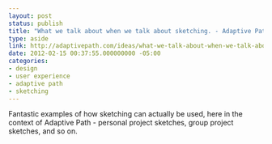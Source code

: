 ```yaml
---
layout: post
status: publish
title: "What we talk about when we talk about sketching. - Adaptive Path"
type: aside
link: http://adaptivepath.com/ideas/what-we-talk-about-when-we-talk-about-sketching
date: 2012-02-15 00:37:55.000000000 -05:00
categories:
- design
- user experience
- adaptive path
- sketching
---
```

Fantastic examples of how sketching can actually be used, here in the context of Adaptive Path - personal project sketches, group project sketches, and so on.